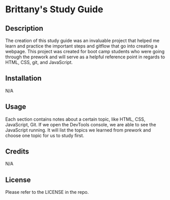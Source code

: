 # Brittany's Study Guide

## Description

The creation of this study guide was an invaluable project that helped me learn and practice the important steps and gitflow that go into creating a webpage. This project was created for boot camp students who were going through the prework and will serve as a helpful reference point in regards to HTML, CSS, git, and JavaScript.


## Installation

N/A

## Usage

Each section contains notes about a certain topic, like HTML, CSS, JavaScript, Git. If we open the DevTools console, we are able to see the JavaScript running. It will list the topics we learned from prework and choose one topic for us to study first.

## Credits

N/A

## License

Please refer to the LICENSE in the repo.